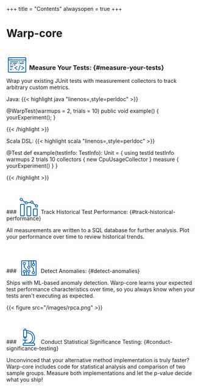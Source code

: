 +++
title = "Contents"
alwaysopen = true
+++

# Warp-core


### <svg xmlns="http://www.w3.org/2000/svg" transform="translate(0, 15)" width="56" height="56" class="wd-accent-code wd-accent" focusable="false" role="presentation" viewBox="0 0 56 56"><g fill="none" fill-rule="evenodd" class="wd-icon-container"><path fill="#005DBA" fill-rule="nonzero" d="M6 8h44a2 2 0 0 1 2 2v36a2 2 0 0 1-2 2H6a2 2 0 0 1-2-2V10a2 2 0 0 1 2-2zm44 6v-4H6v4h44zm0 2H6v30h44V16zm-36-3a1 1 0 1 1 0-2 1 1 0 0 1 0 2zm-3 0a1 1 0 1 1 0-2 1 1 0 0 1 0 2zm-3 0a1 1 0 1 1 0-2 1 1 0 0 1 0 2zm2 6h20a1 1 0 0 1 0 2H10a1 1 0 0 1 0-2zm24 0h2a1 1 0 0 1 0 2h-2a1 1 0 0 1 0-2zm6 0h6a1 1 0 0 1 0 2h-6a1 1 0 0 1 0-2zm-30 4h4a1 1 0 0 1 0 2h-4a1 1 0 0 1 0-2zm0 16h4a1 1 0 0 1 0 2h-4a1 1 0 0 1 0-2zm0-12h2a1 1 0 0 1 0 2h-2a1 1 0 0 1 0-2zm0 4h7a1 1 0 0 1 0 2h-7a1 1 0 0 1 0-2zm8-8h9a1 1 0 0 1 0 2h-9a1 1 0 0 1 0-2zm13 0a1 1 0 1 1 0 2 1 1 0 0 1 0-2zm-15 4a1 1 0 1 1 0 2 1 1 0 0 1 0-2zm-6 8a1 1 0 1 1 0 2 1 1 0 0 1 0-2zm8 4a1 1 0 1 1 0 2 1 1 0 0 1 0-2zm17-16h10a1 1 0 0 1 0 2H35a1 1 0 0 1 0-2zm-15 4h3a1 1 0 0 1 0 2h-3a1 1 0 0 1 0-2zm-6 8h1a1 1 0 0 1 0 2h-1a1 1 0 0 1 0-2zm18.949 7.316a1 1 0 1 1-1.897-.632l4-12a1 1 0 0 1 1.897.632l-4 12zm6.456-3.238l4.692-3.128-4.692-3.128a1 1 0 1 1 1.11-1.664l5.94 3.96a1 1 0 0 1 0 1.664l-5.94 3.96a1 1 0 1 1-1.11-1.664zm-10.91-6.256l-4.692 3.128 4.692 3.128a1 1 0 0 1-1.11 1.664l-5.94-3.96a1 1 0 0 1 0-1.664l5.94-3.96a1 1 0 1 1 1.11 1.664z" class="color-500"></path><path fill="#FFF" d="M50 14H6v-4h44v4zm0 2v30H6V16h44zm-36-3a1 1 0 1 0 0-2 1 1 0 0 0 0 2zm-3 0a1 1 0 1 0 0-2 1 1 0 0 0 0 2zm-3 0a1 1 0 1 0 0-2 1 1 0 0 0 0 2zm2 6a1 1 0 0 0 0 2h20a1 1 0 0 0 0-2H10zm24 0a1 1 0 0 0 0 2h2a1 1 0 0 0 0-2h-2zm6 0a1 1 0 0 0 0 2h6a1 1 0 0 0 0-2h-6zm-30 4a1 1 0 0 0 0 2h4a1 1 0 0 0 0-2h-4zm0 16a1 1 0 0 0 0 2h4a1 1 0 0 0 0-2h-4zm0-12a1 1 0 0 0 0 2h2a1 1 0 0 0 0-2h-2zm0 4a1 1 0 0 0 0 2h7a1 1 0 0 0 0-2h-7zm8-8a1 1 0 0 0 0 2h9a1 1 0 0 0 0-2h-9zm13 0a1 1 0 1 0 0 2 1 1 0 0 0 0-2zm-15 4a1 1 0 1 0 0 2 1 1 0 0 0 0-2zm-6 8a1 1 0 1 0 0 2 1 1 0 0 0 0-2zm8 4a1 1 0 1 0 0 2 1 1 0 0 0 0-2zm17-16a1 1 0 0 0 0 2h10a1 1 0 0 0 0-2H35zm-15 4a1 1 0 0 0 0 2h3a1 1 0 0 0 0-2h-3zm-6 8a1 1 0 0 0 0 2h1a1 1 0 0 0 0-2h-1zm18.949 7.316l4-12a1 1 0 0 0-1.897-.632l-4 12a1 1 0 1 0 1.897.632zm6.456-3.238a1 1 0 1 0 1.11 1.664l5.94-3.96a1 1 0 0 0 0-1.664l-5.94-3.96a1 1 0 1 0-1.11 1.664l4.692 3.128-4.692 3.128zm-10.91-6.256a1 1 0 1 0-1.11-1.664l-5.94 3.96a1 1 0 0 0 0 1.664l5.94 3.96a1 1 0 1 0 1.11-1.664l-4.692-3.128 4.692-3.128z" class="french-vanilla-100"></path></g></svg>  Measure Your Tests: {#measure-your-tests}

Wrap your existing JUnit tests with measurement collectors to track arbitrary custom metrics.

Java:
{{< highlight java "linenos=,style=perldoc" >}}

@WarpTest(warmups = 2, trials = 10)
public void example() {
    yourExperiment();
}

{{< /highlight >}}

Scala DSL:
{{< highlight scala "linenos=,style=perldoc" >}}

@Test
def example(testInfo: TestInfo): Unit = {
  using testId testInfo warmups 2 trials 10 collectors { new CpuUsageCollector } measure { yourExperiment() }
}

{{< /highlight >}}


<br>
### <svg xmlns="http://www.w3.org/2000/svg" transform="scale(-1,1) translate(0,10)"  width="56" height="56" class="wd-accent-chart-bar-scatter wd-accent" focusable="false" role="presentation" viewBox="0 0 56 56"><g fill="none" fill-rule="evenodd" class="wd-icon-container"><path fill="#005DBA" fill-rule="nonzero" d="M7 32h8a2 2 0 0 1 2 2v16a2 2 0 0 1-2 2H7a2 2 0 0 1-2-2V34a2 2 0 0 1 2-2zm0 2v16h8V34H7zm34-14h8a2 2 0 0 1 2 2v28a2 2 0 0 1-2 2h-8a2 2 0 0 1-2-2V22a2 2 0 0 1 2-2zm0 2v28h8V22h-8zm-17 6v22h8V28h-8zm0-2h8a2 2 0 0 1 2 2v22a2 2 0 0 1-2 2h-8a2 2 0 0 1-2-2V28a2 2 0 0 1 2-2zm21.42-14.943l-6.618 4.697a4 4 0 0 1-7.75 1.892l-7.406-.998a4 4 0 0 1-5.91 1.65l-6.108 5.016a4 4 0 1 1-1.27-1.545l6.063-4.98a4 4 0 1 1 7.566-2.113l7.246.977a4.002 4.002 0 0 1 6.489-1.584l6.54-4.642a4 4 0 1 1 1.158 1.63zM8 27a2 2 0 1 0 0-4 2 2 0 0 0 0 4zm12-10a2 2 0 1 0 0-4 2 2 0 0 0 0 4zm15 2a2 2 0 1 0 0-4 2 2 0 0 0 0 4zm13-9a2 2 0 1 0 0-4 2 2 0 0 0 0 4z" class="color-500"></path><path fill="#FFF" d="M8 27a2 2 0 1 1 0-4 2 2 0 0 1 0 4zm12-10a2 2 0 1 1 0-4 2 2 0 0 1 0 4zm15 2a2 2 0 1 1 0-4 2 2 0 0 1 0 4zm13-9a2 2 0 1 1 0-4 2 2 0 0 1 0 4zM7 34h8v16H7V34zm34-12h8v28h-8V22zm-17 6h8v22h-8V28z" class="french-vanilla-100"></path></g>  </svg>  Track Historical Test Performance: {#track-historical-performance}

All measurements are written to a SQL database for further analysis.
Plot your performance over time to review historical trends.


<br>
### <svg xmlns="http://www.w3.org/2000/svg" transform="translate(0, 15)" width="56" height="56" class="wd-accent-circuit-board wd-accent" focusable="false" role="presentation" viewBox="0 0 56 56"><g fill="none" fill-rule="evenodd" class="wd-icon-container"><path fill="#005DBA" fill-rule="nonzero" d="M35 10v12.586l5.707 5.707A1 1 0 0 1 41 29v7.126A4.002 4.002 0 0 1 40 44a4 4 0 0 1-1-7.874v-6.712l-5.707-5.707A1 1 0 0 1 33 23V10h-4v12.126A4.002 4.002 0 0 1 28 30a4 4 0 0 1-1-7.874V10H10v36h5v-5c0-.042.003-.083.008-.124A4.002 4.002 0 0 1 16 33a4 4 0 0 1 .992 7.876c.005.04.008.082.008.124v5h4V32.414l-5.707-5.707A1 1 0 0 1 15 26v-6c0-.042.003-.083.008-.124A4.002 4.002 0 0 1 16 12a4 4 0 0 1 .992 7.876c.005.04.008.082.008.124v5.586l5.707 5.707A1 1 0 0 1 23 32v14h4v-6.126A4.002 4.002 0 0 1 28 32a4 4 0 0 1 1 7.874V46h17V10h-5v5c0 .042-.003.083-.008.124A4.002 4.002 0 0 1 40 23a4 4 0 0 1-.992-7.876A1.01 1.01 0 0 1 39 15v-5h-4zM10 8h36a2 2 0 0 1 2 2v36a2 2 0 0 1-2 2H10a2 2 0 0 1-2-2V10a2 2 0 0 1 2-2zm18 20a2 2 0 1 0 0-4 2 2 0 0 0 0 4zm0 10a2 2 0 1 0 0-4 2 2 0 0 0 0 4zM16 18a2 2 0 1 0 0-4 2 2 0 0 0 0 4zm0 21a2 2 0 1 0 0-4 2 2 0 0 0 0 4zm24-18a2 2 0 1 0 0-4 2 2 0 0 0 0 4zm0 21a2 2 0 1 0 0-4 2 2 0 0 0 0 4z" class="color-500"></path><path fill="#FFF" d="M35 10h4v5c0 .042.003.083.008.124A4.002 4.002 0 0 0 40 23a4 4 0 0 0 .992-7.876A1.01 1.01 0 0 0 41 15v-5h5v36H29v-6.126A4.002 4.002 0 0 0 28 32a4 4 0 0 0-1 7.874V46h-4V32a1 1 0 0 0-.293-.707L17 25.586V20a1.01 1.01 0 0 0-.008-.124A4.002 4.002 0 0 0 16 12a4 4 0 0 0-.992 7.876A1.01 1.01 0 0 0 15 20v6a1 1 0 0 0 .293.707L21 32.414V46h-4v-5a1.01 1.01 0 0 0-.008-.124A4.002 4.002 0 0 0 16 33a4 4 0 0 0-.992 7.876A1.01 1.01 0 0 0 15 41v5h-5V10h17v12.126A4.002 4.002 0 0 0 28 30a4 4 0 0 0 1-7.874V10h4v13a1 1 0 0 0 .293.707L39 29.414v6.712A4.002 4.002 0 0 0 40 44a4 4 0 0 0 1-7.874V29a1 1 0 0 0-.293-.707L35 22.586V10zm-7 18a2 2 0 1 1 0-4 2 2 0 0 1 0 4zm0 10a2 2 0 1 1 0-4 2 2 0 0 1 0 4zM16 18a2 2 0 1 1 0-4 2 2 0 0 1 0 4zm0 21a2 2 0 1 1 0-4 2 2 0 0 1 0 4zm24-18a2 2 0 1 1 0-4 2 2 0 0 1 0 4zm0 21a2 2 0 1 1 0-4 2 2 0 0 1 0 4z" class="french-vanilla-100"></path></g></svg> Detect Anomalies: {#detect-anomalies}

Ships with ML-based anomaly detection. Warp-core learns your expected test performance characteristics over time, so you always know when your tests aren't executing as expected.

{{< figure src="/images/rpca.png" >}}


<br>
### <svg xmlns="http://www.w3.org/2000/svg" transform="translate(0, 10)" width="56" height="56" class="wd-accent-microscope wd-accent" focusable="false" role="presentation" viewBox="0 0 56 56"><g fill="none" fill-rule="evenodd" class="wd-icon-container"><path fill="#005DBA" fill-rule="nonzero" d="M17 43v-6h-4a1 1 0 0 1 0-2h10a1 1 0 0 1 0 2h-4v6h21a4 4 0 0 1 4 4v2a2 2 0 0 1-2 2H14a2 2 0 0 1-2-2v-2a4 4 0 0 1 4-4h1zm20-12.496C37 23.598 31.403 18 24.5 18c-.845 0-1.678.083-2.49.247l.018-7.093c.815-.103 1.64-.155 2.472-.155C35.27 11 44 19.732 44 30.504c0 4.749-1.7 9.109-4.528 12.496H24.909C31.651 42.771 37 37.248 37 30.504zM36.754 43A17.452 17.452 0 0 0 42 30.504C42 20.837 34.165 13 24.5 13c-.718 0-1.426.043-2.121.127l-.005 3.028a14.616 14.616 0 0 1 2.126-.154C32.508 16 39 22.494 39 30.504c0 5.32-2.865 9.973-7.137 12.496h4.89zM16 45a2 2 0 0 0-2 2v2h28v-2a2 2 0 0 0-2-2H16zm5-16v3h-6v-3h-2V9h10v20h-2zm-4 0v1h2v-1h-2zm-2-18v16h6V11h-6zm1-5h4a1 1 0 0 1 0 2h-4a1 1 0 0 1 0-2z" class="color-500"></path><path fill="#FFF" d="M17 30v-1h2v1h-2zm-2-19h6v16h-6V11zm24 19.504C39 22.494 32.508 16 24.5 16c-.506 0-1.007.026-1.5.076v-3.014c.494-.042.995-.063 1.5-.063C34.165 13 42 20.837 42 30.504c0 4.894-2.009 9.32-5.246 12.496h-4.89C36.133 40.477 39 35.825 39 30.504zM16 45h24a2 2 0 0 1 2 2v2H14v-2a2 2 0 0 1 2-2z" class="french-vanilla-100"></path></g></svg> Conduct Statistical Significance Testing: {#conduct-significance-testing}

Unconvinced that your alternative method implementation is truly faster? Warp-core includes code for statistical analysis and comparison of two 
sample groups.
Measure both implementations and let the p-value decide what you ship!


